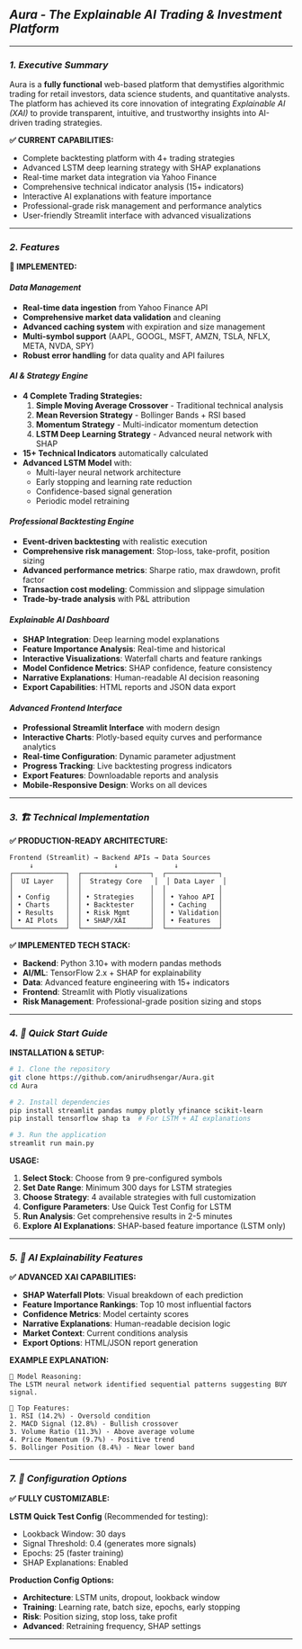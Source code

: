 ## *Aura - The Explainable AI Trading & Investment Platform*

---

### *1. Executive Summary*

Aura is a **fully functional** web-based platform that demystifies algorithmic trading for retail investors, data science students, and quantitative analysts. The platform has achieved its core innovation of integrating *Explainable AI (XAI)* to provide transparent, intuitive, and trustworthy insights into AI-driven trading strategies.

**✅ CURRENT CAPABILITIES:**
- Complete backtesting platform with 4+ trading strategies
- Advanced LSTM deep learning strategy with SHAP explanations
- Real-time market data integration via Yahoo Finance
- Comprehensive technical indicator analysis (15+ indicators)
- Interactive AI explanations with feature importance
- Professional-grade risk management and performance analytics
- User-friendly Streamlit interface with advanced visualizations

---

### *2.  Features*

**🎯 IMPLEMENTED:**

#### *Data Management*
- **Real-time data ingestion** from Yahoo Finance API
- **Comprehensive market data validation** and cleaning
- **Advanced caching system** with expiration and size management
- **Multi-symbol support** (AAPL, GOOGL, MSFT, AMZN, TSLA, NFLX, META, NVDA, SPY)
- **Robust error handling** for data quality and API failures

#### *AI & Strategy Engine*
- **4 Complete Trading Strategies:**
  1. **Simple Moving Average Crossover** - Traditional technical analysis
  2. **Mean Reversion Strategy** - Bollinger Bands + RSI based
  3. **Momentum Strategy** - Multi-indicator momentum detection
  4. **LSTM Deep Learning Strategy** - Advanced neural network with SHAP
- **15+ Technical Indicators** automatically calculated
- **Advanced LSTM Model** with:
  - Multi-layer neural network architecture
  - Early stopping and learning rate reduction
  - Confidence-based signal generation
  - Periodic model retraining

#### *Professional Backtesting Engine*
- **Event-driven backtesting** with realistic execution
- **Comprehensive risk management**: Stop-loss, take-profit, position sizing
- **Advanced performance metrics**: Sharpe ratio, max drawdown, profit factor
- **Transaction cost modeling**: Commission and slippage simulation
- **Trade-by-trade analysis** with P&L attribution

#### *Explainable AI Dashboard*
- **SHAP Integration**: Deep learning model explanations
- **Feature Importance Analysis**: Real-time and historical
- **Interactive Visualizations**: Waterfall charts and feature rankings
- **Model Confidence Metrics**: SHAP confidence, feature consistency
- **Narrative Explanations**: Human-readable AI decision reasoning
- **Export Capabilities**: HTML reports and JSON data export

#### *Advanced Frontend Interface*
- **Professional Streamlit Interface** with modern design
- **Interactive Charts**: Plotly-based equity curves and performance analytics
- **Real-time Configuration**: Dynamic parameter adjustment
- **Progress Tracking**: Live backtesting progress indicators
- **Export Features**: Downloadable reports and analysis
- **Mobile-Responsive Design**: Works on all devices

---

### *3. 🏗️ Technical Implementation*

**✅ PRODUCTION-READY ARCHITECTURE:**

```
Frontend (Streamlit) → Backend APIs → Data Sources
     ↓                    ↓              ↓
┌─────────────┐  ┌─────────────────┐  ┌─────────────┐
│  UI Layer   │  │  Strategy Core   │  │ Data Layer  │
│             │  │                 │  │             │
│ • Config    │  │ • Strategies    │  │ • Yahoo API │
│ • Charts    │  │ • Backtester    │  │ • Caching   │
│ • Results   │  │ • Risk Mgmt     │  │ • Validation│
│ • AI Plots  │  │ • SHAP/XAI      │  │ • Features  │
└─────────────┘  └─────────────────┘  └─────────────┘
```

**✅ IMPLEMENTED TECH STACK:**
- **Backend**: Python 3.10+ with modern pandas methods
- **AI/ML**: TensorFlow 2.x + SHAP for explainability
- **Data**: Advanced feature engineering with 15+ indicators
- **Frontend**: Streamlit with Plotly visualizations
- **Risk Management**: Professional-grade position sizing and stops

---

### *4. 🚀 Quick Start Guide*

**INSTALLATION & SETUP:**
```bash
# 1. Clone the repository
git clone https://github.com/anirudhsengar/Aura.git
cd Aura

# 2. Install dependencies
pip install streamlit pandas numpy plotly yfinance scikit-learn
pip install tensorflow shap ta  # For LSTM + AI explanations

# 3. Run the application
streamlit run main.py
```

**USAGE:**
1. **Select Stock**: Choose from 9 pre-configured symbols
2. **Set Date Range**: Minimum 300 days for LSTM strategies
3. **Choose Strategy**: 4 available strategies with full customization
4. **Configure Parameters**: Use Quick Test Config for LSTM
5. **Run Analysis**: Get comprehensive results in 2-5 minutes
6. **Explore AI Explanations**: SHAP-based feature importance (LSTM only)

---

### *5. 🧠 AI Explainability Features*

**✅ ADVANCED XAI CAPABILITIES:**

- **SHAP Waterfall Plots**: Visual breakdown of each prediction
- **Feature Importance Rankings**: Top 10 most influential factors
- **Confidence Metrics**: Model certainty scores
- **Narrative Explanations**: Human-readable decision logic
- **Market Context**: Current conditions analysis
- **Export Options**: HTML/JSON report generation

**EXAMPLE EXPLANATION:**
```
📝 Model Reasoning:
The LSTM neural network identified sequential patterns suggesting BUY signal.

🎯 Top Features:
1. RSI (14.2%) - Oversold condition
2. MACD Signal (12.8%) - Bullish crossover
3. Volume Ratio (11.3%) - Above average volume
4. Price Momentum (9.7%) - Positive trend
5. Bollinger Position (8.4%) - Near lower band
```

---

### *7. 🔧 Configuration Options*

**✅ FULLY CUSTOMIZABLE:**

**LSTM Quick Test Config** (Recommended for testing):
- Lookback Window: 30 days
- Signal Threshold: 0.4 (generates more signals)
- Epochs: 25 (faster training)
- SHAP Explanations: Enabled

**Production Config Options:**
- **Architecture**: LSTM units, dropout, lookback window
- **Training**: Learning rate, batch size, epochs, early stopping
- **Risk**: Position sizing, stop loss, take profit
- **Advanced**: Retraining frequency, SHAP settings

---
